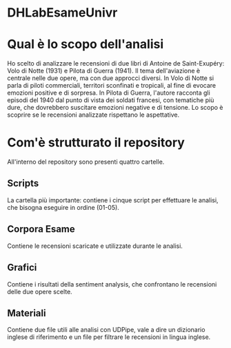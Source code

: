 # DHLabEsameUnivr

# Qual è lo scopo dell'analisi
Ho scelto di analizzare le recensioni di due libri di Antoine de Saint-Exupéry: Volo di Notte (1931) e Pilota di Guerra (1941). Il tema dell'aviazione è centrale nelle due opere, ma con due approcci diversi. In Volo di Notte si parla di piloti commerciali, territori sconfinati e tropicali, al fine di evocare emozioni positive e di sorpresa. In Pilota di Guerra, l'autore racconta gli episodi del 1940 dal punto di vista dei soldati francesi, con tematiche più dure, che dovrebbero suscitare emozioni negative e di tensione. Lo scopo è scoprire se le recensioni analizzate rispettano le aspettative.

# Com'è strutturato il repository

All'interno del repository sono presenti quattro cartelle.

## Scripts
La cartella più importante: contiene i cinque script per effettuare le analisi, che bisogna eseguire in ordine (01-05).

## Corpora Esame
Contiene le recensioni scaricate e utilizzate durante le analisi.

## Grafici
Contiene i risultati della sentiment analysis, che confrontano le recensioni delle due opere scelte.

## Materiali
Contiene due file utili alle analisi con UDPipe, vale a dire un dizionario inglese di riferimento e un file per filtrare le recensioni in lingua inglese.

